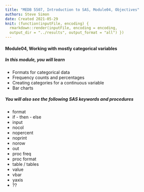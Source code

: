 ```yaml
---
title: "MEDB 5507, Introduction to SAS, Module04, Objectives"
authors: Steve Simon
date: Created 2021-05-29
knit: (function(inputFile, encoding) {
  rmarkdown::render(inputFile, encoding = encoding,
  output_dir = "../results", output_format = "all") }) 
---
```


#### Module04, Working with mostly categorical variables

##### In this module, you will learn

+ Formats for categorical data
+ Frequency counts and percentages
+ Creating categories for a continuous variable
+ Bar charts

##### You will also see the following SAS keywords and procedures

+ format
+ if - then - else
+ input
+ nocol
+ nopercent
+ noprint
+ norow
+ out
+ proc freq
+ proc format
+ table / tables
+ value
+ vbar
+ yaxis
+ ??
